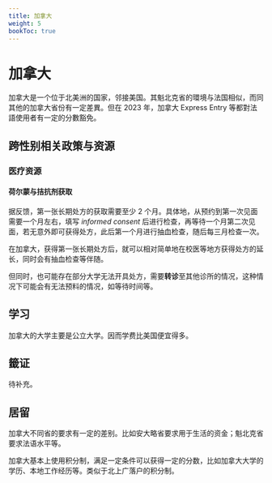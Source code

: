 ```yaml
---
title: 加拿大
weight: 5
bookToc: true
---
```


# 加拿大

加拿大是一个位于北美洲的国家，邻接美国。其魁北克省的環境与法国相似，而同其他的加拿大省份有一定差異。但在 2023 年，加拿大 Express Entry 等都對法語使用者有一定的分數豁免。

## 跨性别相关政策与资源

### 医疗资源

#### 荷尔蒙与拮抗剂获取

据反馈，第一张长期处方的获取需要至少 2 个月。具体地，从预约到第一次见面需要一个月左右，填写 *informed consent* 后进行检查，再等待一个月第二次见面，若无意外即可获得处方，此后第一个月进行抽血检查，随后每三月检查一次。

在加拿大，获得第一张长期处方后，就可以相对简单地在校医等地方获得处方的延长，同时会有抽血检查等伴随。

但同时，也可能存在部分大学无法开具处方，需要**转诊**至其他诊所的情况，这种情况下可能会有无法预料的情况，如等待时间等。

## 学习

加拿大的大学主要是公立大学。因而学费比美国便宜得多。

## 籤证

待补充。

## 居留

加拿大不同省的要求有一定的差别。比如安大略省要求用于生活的资金；魁北克省要求法语水平等。

加拿大基本上使用积分制，满足一定条件可以获得一定的分数，比如加拿大大学的学历、本地工作经历等。类似于北上广落户的积分制。

